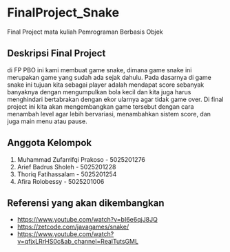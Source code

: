 # FinalProject_Snake
Final Project mata kuliah Pemrograman Berbasis Objek <br/>

## Deskripsi Final Project
di FP PBO ini kami membuat game snake, dimana game snake ini merupakan game yang sudah ada sejak dahulu. Pada dasarnya di game snake ini tujuan kita sebagai player adalah mendapat score sebanyak banyaknya dengan mengumpulkan bola kecil dan kita juga harus menghindari bertabrakan dengan ekor ularnya agar tidak game over. Di final project ini kita akan mengembangkan game tersebut dengan cara menambah level agar lebih bervariasi, menambahkan sistem score, dan juga main menu atau pause.<br/>

## Anggota Kelompok
1. Muhammad Zufarrifqi Prakoso - 5025201276
2. Arief Badrus Sholeh - 5025201228
3. Thoriq Fatihassalam - 5025201254
4. Afira Rolobessy - 5025201006<br/>

## Referensi yang akan dikembangkan
* https://www.youtube.com/watch?v=bI6e6qjJ8JQ
* https://zetcode.com/javagames/snake/
* https://www.youtube.com/watch?v=qfjxLRrHS0c&ab_channel=RealTutsGML
